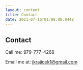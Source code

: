 ```yaml
---
layout: content
title: Contact
date: 2021-07-16T01:08:09.044Z
---
```

## Contact

Call me: 979-777-4268

Email me at: [jkrajicek1@gmail.com](jkrajicek1@gmail.com)